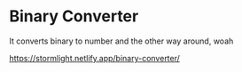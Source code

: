 # Binary Converter

It converts binary to number and the other way around, woah

https://stormlight.netlify.app/binary-converter/
